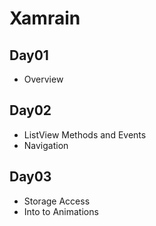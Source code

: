 # Xamrain

## Day01
* Overview 

## Day02
* ListView Methods and Events
* Navigation

## Day03
* Storage Access
* Into to Animations
